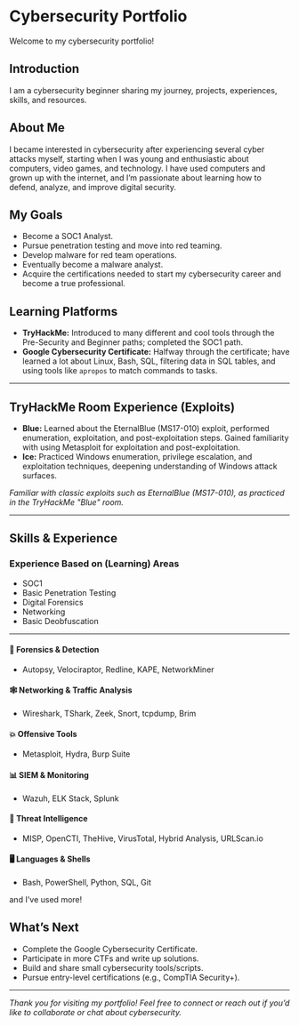 # Cybersecurity Portfolio

Welcome to my cybersecurity portfolio!



## Introduction
I am a cybersecurity beginner sharing my journey, projects, experiences, skills, and resources.

## About Me
I became interested in cybersecurity after experiencing several cyber attacks myself, starting when I was young and enthusiastic about computers, video games, and technology. I have used computers and grown up with the internet, and I’m passionate about learning how to defend, analyze, and improve digital security.

## My Goals
- Become a SOC1 Analyst.
- Pursue penetration testing and move into red teaming.
- Develop malware for red team operations.
- Eventually become a malware analyst.
- Acquire the certifications needed to start my cybersecurity career and become a true professional.

## Learning Platforms
- **TryHackMe:** Introduced to many different and cool tools through the Pre-Security and Beginner paths; completed the SOC1 path.
- **Google Cybersecurity Certificate:** Halfway through the certificate; have learned a lot about Linux, Bash, SQL, filtering data in SQL tables, and using tools like `apropos` to match commands to tasks.

---

## TryHackMe Room Experience (Exploits)
- **Blue:** Learned about the EternalBlue (MS17-010) exploit, performed enumeration, exploitation, and post-exploitation steps. Gained familiarity with using Metasploit for exploitation and post-exploitation.
- **Ice:** Practiced Windows enumeration, privilege escalation, and exploitation techniques, deepening understanding of Windows attack surfaces.

*Familiar with classic exploits such as EternalBlue (MS17-010), as practiced in the TryHackMe "Blue" room.*

---

## Skills & Experience

### Experience Based on (Learning) Areas
- SOC1
- Basic Penetration Testing
- Digital Forensics
- Networking
- Basic Deobfuscation

---

#### 🧪 Forensics & Detection
- Autopsy, Velociraptor, Redline, KAPE, NetworkMiner

#### 🕸️ Networking & Traffic Analysis
- Wireshark, TShark, Zeek, Snort, tcpdump, Brim

#### 💥 Offensive Tools
- Metasploit, Hydra, Burp Suite

#### 📊 SIEM & Monitoring
- Wazuh, ELK Stack, Splunk

#### 🚨 Threat Intelligence
- MISP, OpenCTI, TheHive, VirusTotal, Hybrid Analysis, URLScan.io

#### 🖥️ Languages & Shells
- Bash, PowerShell, Python, SQL, Git

and I've used more!

## What’s Next
- Complete the Google Cybersecurity Certificate.
- Participate in more CTFs and write up solutions.
- Build and share small cybersecurity tools/scripts.
- Pursue entry-level certifications (e.g., CompTIA Security+).

---

*Thank you for visiting my portfolio! Feel free to connect or reach out if you’d like to collaborate or chat about cybersecurity.*
